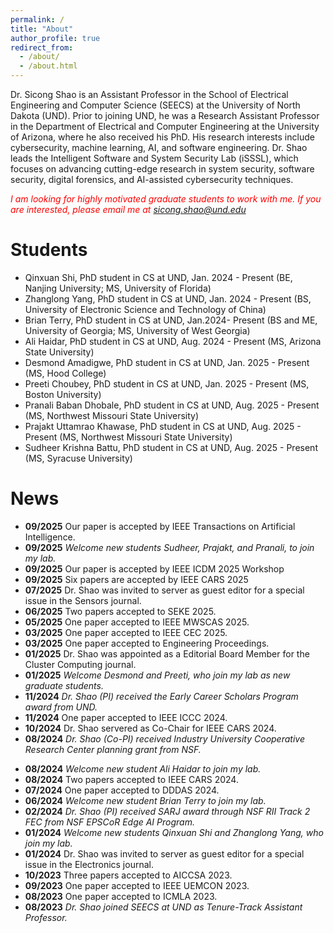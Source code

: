 ```yaml
---
permalink: /
title: "About"
author_profile: true
redirect_from: 
  - /about/
  - /about.html
---
```


<!-- Dr. Sicong Shao is an assistant professor of the School of Electrical Engineering and Computer Science at the University of North Dakota (UND). Before joining UND, he was a research assistant professor in the Department of Electrical and Computer Engineering (ECE) at the University of Arizona where he also received his Ph.D. in ECE.  His research interests include cybersecurity, machine learning, artificial intelligence, and software engineering. Dr. Shao leads the Intelligent Software and System Security Lab (iSSSL), which is dedicated to advancing cutting-edge research in system security, software security, and AI-assisted cybersecurity techniques. -->

Dr. Sicong Shao is an Assistant Professor in the School of Electrical Engineering and Computer Science (SEECS) at the University of North Dakota (UND). Prior to joining UND, he was a Research Assistant Professor in the Department of Electrical and Computer Engineering at the University of Arizona, where he also received his PhD. His research interests include cybersecurity, machine learning, AI, and software engineering. Dr. Shao leads the Intelligent Software and System Security Lab (iSSSL), which focuses on advancing cutting-edge research in system security, software security, digital forensics, and AI-assisted cybersecurity techniques.



<span style="color: red;">*I am looking for highly motivated graduate students to work with me. If you are interested, please email me at sicong.shao@und.edu*</span>  


Students
======
* Qinxuan Shi, PhD student in CS at UND, Jan. 2024 - Present (BE, Nanjing University; MS, University of Florida) 
* Zhanglong Yang, PhD student in CS at UND, Jan. 2024 - Present (BS, University of Electronic Science and Technology of China)
* Brian Terry, PhD student in CS at UND, Jan.2024- Present (BS and ME, University of Georgia; MS, University of West Georgia)
* Ali Haidar, PhD student in CS at UND, Aug. 2024 - Present (MS, Arizona State University) 
* Desmond Amadigwe, PhD student in CS at UND, Jan. 2025 - Present (MS, Hood College)
* Preeti Choubey, PhD student in CS at UND, Jan. 2025 - Present (MS, Boston University)
* Pranali Baban Dhobale, PhD student in CS at UND, Aug. 2025 - Present (MS, Northwest Missouri State University)
* Prajakt Uttamrao Khawase, PhD student in CS at UND, Aug. 2025 - Present (MS, Northwest Missouri State University)
* Sudheer Krishna Battu, PhD student in CS at UND, Aug. 2025 - Present (MS, Syracuse University)



News
======
* **09/2025** Our paper is accepted by IEEE Transactions on Artificial Intelligence.
* **09/2025** *Welcome new students Sudheer, Prajakt, and Pranali, to join my lab.*
* **09/2025** Our paper is accepted by IEEE ICDM 2025 Workshop
* **09/2025** Six papers are accepted by IEEE CARS 2025
* **07/2025** Dr. Shao was invited to server as guest editor for a special issue in the Sensors journal.
* **06/2025** Two papers accepted to SEKE 2025.
* **05/2025** One paper accepted to IEEE MWSCAS 2025.
* **03/2025** One paper accepted to IEEE CEC 2025.
* **03/2025** One paper accepted to Engineering Proceedings.
* **01/2025** Dr. Shao was appointed as a Editorial Board Member for the Cluster Computing journal.
* **01/2025** *Welcome Desmond and Preeti, who join my lab as new graduate students.*
* **11/2024** *Dr. Shao (PI) received the Early Career Scholars Program award from UND.*
* **11/2024** One paper accepted to IEEE ICCC 2024.  
* **10/2024** Dr. Shao servered as Co-Chair for IEEE CARS 2024.
* **08/2024** *Dr. Shao (Co-PI) received Industry University Cooperative Research Center planning grant from NSF.*
<!-- * **08/2024** Dr. Shao was invited to server as Technical Program Committee (TPC) member at the IEEE HOST 2025. -->
* **08/2024** *Welcome new student Ali Haidar to join my lab.*
* **08/2024** Two papers accepted to IEEE CARS 2024.
* **07/2024** One paper accepted to DDDAS 2024.
* **06/2024** *Welcome new student Brian Terry to join my lab.*
* **02/2024** *Dr. Shao (PI) received SARJ award through NSF RII Track 2 FEC from NSF EPSCoR Edge AI Program.*
* **01/2024** *Welcome new students Qinxuan Shi and Zhanglong Yang, who join my lab.*
* **01/2024** Dr. Shao was invited to server as guest editor for a special issue in the Electronics journal.
* **10/2023** Three papers accepted to AICCSA 2023.
* **09/2023** One paper accepted to IEEE UEMCON 2023.
* **08/2023** One paper accepted to ICMLA 2023.
* **08/2023** *Dr. Shao joined SEECS at UND as Tenure-Track Assistant Professor.*

      

<!-- Many of the features of dynamic content management systems (like Wordpress) can be achieved in this fashion, using a fraction of the computational resources and with far less vulnerability to hacking and DDoSing. You can also modify the theme to your heart's content without touching the content of your site. If you get to a point where you've broken something in Jekyll/HTML/CSS beyond repair, your markdown files describing your talks, publications, etc. are safe. You can rollback the changes or even delete the repository and start over - just be sure to save the markdown files! Finally, you can also write scripts that process the structured data on the site, such as [this one](https://github.com/academicpages/academicpages.github.io/blob/master/talkmap.ipynb) that analyzes metadata in pages about talks to display [a map of every location you've given a talk](https://academicpages.github.io/talkmap.html). -->

<!-- Getting started
======
1. Register a GitHub account if you don't have one and confirm your e-mail (required!)
1. Fork [this template](https://github.com/academicpages/academicpages.github.io) by clicking the "Use this template" button in the top right. 
1. Go to the repository's settings (rightmost item in the tabs that start with "Code", should be below "Unwatch"). Rename the repository "[your GitHub username].github.io", which will also be your website's URL.
1. Set site-wide configuration and create content & metadata (see below -- also see [this set of diffs](http://archive.is/3TPas) showing what files were changed to set up [an example site](https://getorg-testacct.github.io) for a user with the username "getorg-testacct")
1. Upload any files (like PDFs, .zip files, etc.) to the files/ directory. They will appear at https://[your GitHub username].github.io/files/example.pdf.  
1. Check status by going to the repository settings, in the "GitHub pages" section

Site-wide configuration
------
The main configuration file for the site is in the base directory in [_config.yml](https://github.com/academicpages/academicpages.github.io/blob/master/_config.yml), which defines the content in the sidebars and other site-wide features. You will need to replace the default variables with ones about yourself and your site's github repository. The configuration file for the top menu is in [_data/navigation.yml](https://github.com/academicpages/academicpages.github.io/blob/master/_data/navigation.yml). For example, if you don't have a portfolio or blog posts, you can remove those items from that navigation.yml file to remove them from the header. 

Create content & metadata
------
For site content, there is one markdown file for each type of content, which are stored in directories like _publications, _talks, _posts, _teaching, or _pages. For example, each talk is a markdown file in the [_talks directory](https://github.com/academicpages/academicpages.github.io/tree/master/_talks). At the top of each markdown file is structured data in YAML about the talk, which the theme will parse to do lots of cool stuff. The same structured data about a talk is used to generate the list of talks on the [Talks page](https://academicpages.github.io/talks), each [individual page](https://academicpages.github.io/talks/2012-03-01-talk-1) for specific talks, the talks section for the [CV page](https://academicpages.github.io/cv), and the [map of places you've given a talk](https://academicpages.github.io/talkmap.html) (if you run this [python file](https://github.com/academicpages/academicpages.github.io/blob/master/talkmap.py) or [Jupyter notebook](https://github.com/academicpages/academicpages.github.io/blob/master/talkmap.ipynb), which creates the HTML for the map based on the contents of the _talks directory).

**Markdown generator**

The repository includes [a set of Jupyter notebooks](https://github.com/academicpages/academicpages.github.io/tree/master/markdown_generator
) that converts a CSV containing structured data about talks or presentations into individual markdown files that will be properly formatted for the Academic Pages template. The sample CSVs in that directory are the ones I used to create my own personal website at stuartgeiger.com. My usual workflow is that I keep a spreadsheet of my publications and talks, then run the code in these notebooks to generate the markdown files, then commit and push them to the GitHub repository.

How to edit your site's GitHub repository
------
Many people use a git client to create files on their local computer and then push them to GitHub's servers. If you are not familiar with git, you can directly edit these configuration and markdown files directly in the github.com interface. Navigate to a file (like [this one](https://github.com/academicpages/academicpages.github.io/blob/master/_talks/2012-03-01-talk-1.md) and click the pencil icon in the top right of the content preview (to the right of the "Raw | Blame | History" buttons). You can delete a file by clicking the trashcan icon to the right of the pencil icon. You can also create new files or upload files by navigating to a directory and clicking the "Create new file" or "Upload files" buttons. 

Example: editing a markdown file for a talk
![Editing a markdown file for a talk](/images/editing-talk.png)

For more info
------
More info about configuring Academic Pages can be found in [the guide](https://academicpages.github.io/markdown/), the [growing wiki](https://github.com/academicpages/academicpages.github.io/wiki), and you can always [ask a question on GitHub](https://github.com/academicpages/academicpages.github.io/discussions). The [guides for the Minimal Mistakes theme](https://mmistakes.github.io/minimal-mistakes/docs/configuration/) (which this theme was forked from) might also be helpful. -->
